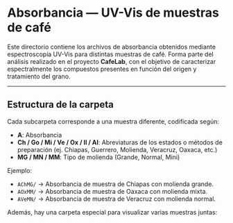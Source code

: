 # Absorbancia — UV-Vis de muestras de café

Este directorio contiene los archivos de absorbancia obtenidos mediante espectroscopía UV-Vis para distintas muestras de café. Forma parte del análisis realizado en el proyecto **CafeLab**, con el objetivo de caracterizar espectralmente los compuestos presentes en función del origen y tratamiento del grano.

---

## Estructura de la carpeta

Cada subcarpeta corresponde a una muestra diferente, codificada según:

- **A**: Absorbancia
- **Ch / Go / Mi / Ve / Ox / Il / Al**: Abreviaturas de los estados o métodos de preparación (ej. Chiapas, Guerrero, Molienda, Veracruz, Oaxaca, etc.)
- **MG / MN / MM**: Tipo de molienda (Grande, Normal, Mini)
  
Ejemplo:
- `AChMG/` → Absorbancia de muestra de Chiapas con molienda grande.
- `AOxMM/` → Absorbancia de muestra de Oaxaca con molienda mixta.
- `AVeMN/` → Absorbancia de muestra de Veracruz con molienda normal.

Además, hay una carpeta especial para visualizar varias muestras juntas:

